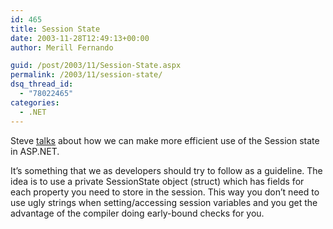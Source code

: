```yaml
---
id: 465
title: Session State
date: 2003-11-28T12:49:13+00:00
author: Merill Fernando

guid: /post/2003/11/Session-State.aspx
permalink: /2003/11/session-state/
dsq_thread_id:
  - "78022465"
categories:
  - .NET
---
```

<body xmlns="http://www.w3.org/1999/xhtml">
    <div class="Section1">
        <p>
            Steve <a href="http://hyperthink.net/blog/PermaLink.aspx?guid=6d6c9a73-42a1-4fec-86a1-e0e58a410eb4">talks</a> about
            how we can make more efficient use of the Session state in ASP.NET.
        </p>
        <p>
            It&rsquo;s something that we as developers should try to follow as a guideline. The
            idea is to use a private <span class="SpellE">SessionState</span> object (<span class="SpellE">struct</span>)
            which has fields for each property you need to store in the session. This way you
            don&rsquo;t need to use ugly strings when setting/accessing session variables and
            you get the advantage of the compiler doing early-bound checks for you.
        </p>
    </div>
</body>